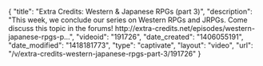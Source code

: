 {
    "title": "Extra Credits: Western & Japanese RPGs (part 3)",
    "description": "This week, we conclude our series on Western RPGs and JRPGs. Come discuss this topic in the forums! http:\/\/extra-credits.net\/episodes\/western-japanese-rpgs-p...",
    "videoid": "191726",
    "date_created": "1406055191",
    "date_modified": "1418181773",
    "type": "captivate",
    "layout": "video",
    "url": "\/v\/extra-credits-western-japanese-rpgs-part-3\/191726"
}